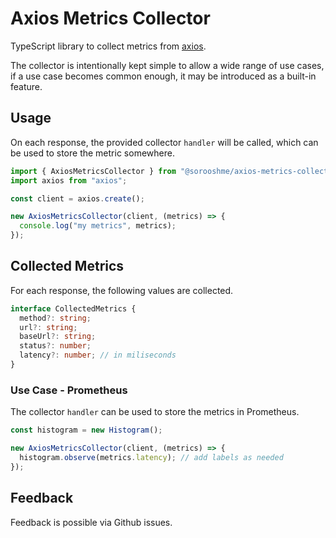 # Axios Metrics Collector

TypeScript library to collect metrics from [axios](https://github.com/axios/axios).

The collector is intentionally kept simple to allow a wide range of use cases, if a use case becomes common enough, it may be introduced as a built-in feature.

## Usage

On each response, the provided collector `handler` will be called, which can be used to store the metric somewhere.

```ts
import { AxiosMetricsCollector } from "@sorooshme/axios-metrics-collector";
import axios from "axios";

const client = axios.create();

new AxiosMetricsCollector(client, (metrics) => {
  console.log("my metrics", metrics);
});
```

## Collected Metrics

For each response, the following values are collected.

```ts
interface CollectedMetrics {
  method?: string;
  url?: string;
  baseUrl?: string;
  status?: number;
  latency?: number; // in miliseconds
}
```

### Use Case - Prometheus

The collector `handler` can be used to store the metrics in Prometheus.

```ts
const histogram = new Histogram();

new AxiosMetricsCollector(client, (metrics) => {
  histogram.observe(metrics.latency); // add labels as needed
});
```

## Feedback

Feedback is possible via Github issues.
